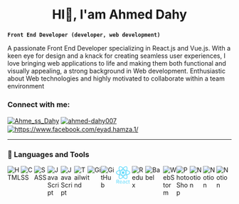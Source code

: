 <h1 align="center">HI👋, I'am Ahmed Dahy</h1>

**`Front End Developer (developer, web development)`**

<p>
 A passionate Front End Developer specializing in React.js and Vue.js. With a keen eye for design and a knack for creating seamless user experiences, I love bringing web       applications to life and making them both functional and visually appealing, a strong background in Web development. Enthusiastic about Web technologies and        highly motivated to collaborate within a team environment
</p>

<h3 align="left">Connect with me:</h3>
<a href="https://twitter.com/Ahmed_ss_Dahy" target="blank"><img align="center" src="https://raw.githubusercontent.com/rahuldkjain/github-profile-readme-generator/master/src/images/icons/Social/twitter.svg" alt="Ahme_ss_Dahy" height="30" width="40" /></a>
<a href="https://www.linkedin.com/in/ahmed-dahy007" target="blank"><img align="center" src="https://raw.githubusercontent.com/rahuldkjain/github-profile-readme-generator/master/src/images/icons/Social/linked-in-alt.svg" alt="ahmed-dahy007" height="30" width="40" /></a>
<a href="https://www.facebook.com/profile.php?id=100006639699366&mibextid=b06tZ0" target="blank"><img align="center" src="https://raw.githubusercontent.com/rahuldkjain/github-profile-readme-generator/master/src/images/icons/Social/facebook.svg" alt="https://www.facebook.com/eyad.hamza.1/" height="30" width="40" /></a>

<hr>

### 🧰 Languages and Tools
<div align="left">
  <img align="left" alt="HTML" width="30px" src="https://cdn.jsdelivr.net/gh/devicons/devicon/icons/html5/html5-plain.svg" />
<img align="left" alt="CSS" width="30px" src="https://cdn.jsdelivr.net/gh/devicons/devicon/icons/css3/css3-plain.svg" />
<img align="left" alt="SASS" width="30px" src="https://cdn.jsdelivr.net/gh/devicons/devicon/icons/sass/sass-original.svg" />
<img align="left" alt="JavaScript" width="30px" src="https://cdn.jsdelivr.net/gh/devicons/devicon/icons/javascript/javascript-plain.svg" />
<img align="left" alt="JavaScript" width="30px" src="https://upload.wikimedia.org/wikipedia/commons/thumb/f/f5/Typescript.svg/800px-Typescript.svg.png" />
<img align="left" alt="Tailwind" width="30px" src="https://logowik.com/content/uploads/images/tailwind-css3232.logowik.com.webp" />
<img align="left" alt="Git" width="30px"src="https://cdn.jsdelivr.net/gh/devicons/devicon/icons/git/git-original.svg" />
<img align="left" alt="GitHub" width="30px" src="https://cdn.jsdelivr.net/gh/devicons/devicon/icons/github/github-original.svg" />
<img align="left" src="https://raw.githubusercontent.com/devicons/devicon/master/icons/react/react-original-wordmark.svg" alt="react" width="40" height="40"/>
<img align="left" alt="Redux" width="30px" src="https://cdn.jsdelivr.net/gh/devicons/devicon/icons/redux/redux-original.svg" />
<img align="left" alt="Babel" width="40px" src="https://cdn.jsdelivr.net/gh/devicons/devicon/icons/babel/babel-original.svg" />
<img align="left" alt="WebStorm" width="30px" src="https://upload.wikimedia.org/wikipedia/commons/c/c0/WebStorm_Icon.svg" />
<img align="left" alt="PhotoShop" width="30px" src="https://upload.wikimedia.org/wikipedia/commons/a/af/Adobe_Photoshop_CC_icon.svg" />
<img align="left" alt="Notion" width="30px" src="https://upload.wikimedia.org/wikipedia/commons/4/45/Notion_app_logo.png" />
 <img align="left" alt="Notion" width="30px" src="https://upload.wikimedia.org/wikipedia/commons/thumb/9/95/Vue.js_Logo_2.svg/1200px-Vue.js_Logo_2.svg.png" />
 <img align="left" alt="Notion" width="30px" src="https://encrypted-tbn0.gstatic.com/images?q=tbn:ANd9GcSF800rnQbmZGdb4niV48Mva_wyOtyPcqqRtQ&s" />
</div>
